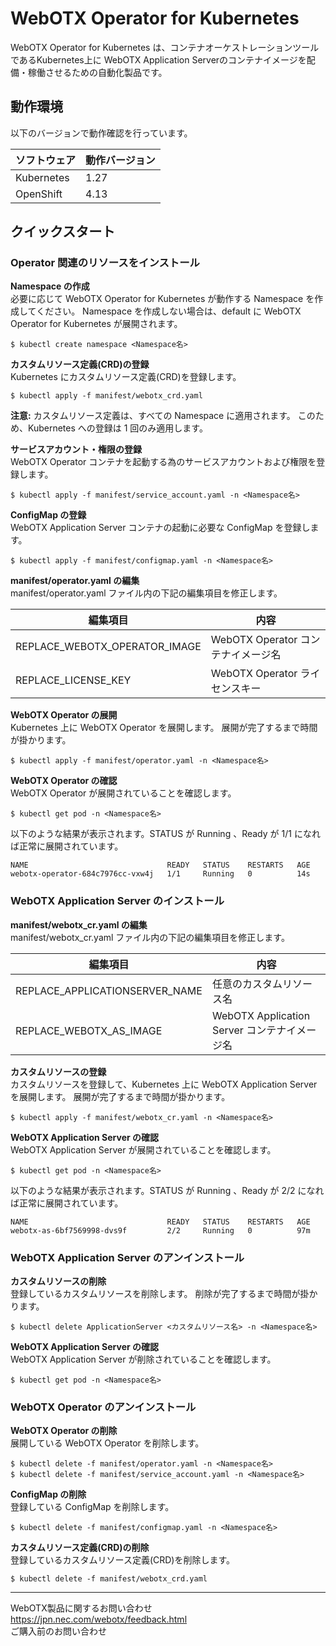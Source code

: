 # WebOTX Operator for Kubernetes

WebOTX Operator for Kubernetes は、コンテナオーケストレーションツールであるKubernetes上に WebOTX Application Serverのコンテナイメージを配備・稼働させるための自動化製品です。

## 動作環境

以下のバージョンで動作確認を行っています。

| ソフトウェア | 動作バージョン |
| ------------ | -------------- |
| Kubernetes   | 1.27           |
| OpenShift    | 4.13           |

## クイックスタート

### Operator 関連のリソースをインストール

**Namespace の作成**  
必要に応じて WebOTX Operator for Kubernetes が動作する Namespace を作成してください。
Namespace を作成しない場合は、default に WebOTX Operator for Kubernetes が展開されます。
```
$ kubectl create namespace <Namespace名>
```

**カスタムリソース定義(CRD)の登録**  
Kubernetes にカスタムリソース定義(CRD)を登録します。
```
$ kubectl apply -f manifest/webotx_crd.yaml
```

**注意:** カスタムリソース定義は、すべての Namespace に適用されます。
このため、Kubernetes への登録は 1 回のみ適用します。

**サービスアカウント・権限の登録**  
WebOTX Operator コンテナを起動する為のサービスアカウントおよび権限を登録します。  
```
$ kubectl apply -f manifest/service_account.yaml -n <Namespace名>
```

**ConfigMap の登録**  
WebOTX Application Server コンテナの起動に必要な ConfigMap を登録します。  
```
$ kubectl apply -f manifest/configmap.yaml -n <Namespace名>
```

**manifest/operator.yaml の編集**  
manifest/operator.yaml ファイル内の下記の編集項目を修正します。

|           編集項目            |                内容                |
| ----------------------------- | ---------------------------------- |
| REPLACE_WEBOTX_OPERATOR_IMAGE | WebOTX Operator コンテナイメージ名 |
| REPLACE_LICENSE_KEY           | WebOTX Operator ライセンスキー     |

**WebOTX Operator の展開**  
Kubernetes 上に WebOTX Operator を展開します。
展開が完了するまで時間が掛かります。
```
$ kubectl apply -f manifest/operator.yaml -n <Namespace名>
```

**WebOTX Operator の確認**  
WebOTX Operator が展開されていることを確認します。
```
$ kubectl get pod -n <Namespace名>
```

以下のような結果が表示されます。STATUS が Running 、Ready が 1/1 になれば正常に展開されています。
```
NAME                               READY   STATUS    RESTARTS   AGE
webotx-operator-684c7976cc-vxw4j   1/1     Running   0          14s
```

### WebOTX Application Server のインストール

**manifest/webotx_cr.yaml の編集**  
manifest/webotx_cr.yaml ファイル内の下記の編集項目を修正します。

|            編集項目            |                     内容                     |
| ------------------------------ | -------------------------------------------- |
| REPLACE_APPLICATIONSERVER_NAME | 任意のカスタムリソース名                     |
| REPLACE_WEBOTX_AS_IMAGE        | WebOTX Application Server コンテナイメージ名 |

**カスタムリソースの登録**  
カスタムリソースを登録して、Kubernetes 上に WebOTX Application Server を展開します。
展開が完了するまで時間が掛かります。
```
$ kubectl apply -f manifest/webotx_cr.yaml -n <Namespace名>
```

**WebOTX Application Server の確認**  
WebOTX Application Server が展開されていることを確認します。
```
$ kubectl get pod -n <Namespace名>
```

以下のような結果が表示されます。STATUS が Running 、Ready が 2/2 になれば正常に展開されています。
```
NAME                               READY   STATUS    RESTARTS   AGE
webotx-as-6bf7569998-dvs9f         2/2     Running   0          97m
```

### WebOTX Application Server のアンインストール

**カスタムリソースの削除**  
登録しているカスタムリソースを削除します。
削除が完了するまで時間が掛かります。
```
$ kubectl delete ApplicationServer <カスタムリソース名> -n <Namespace名>
```

**WebOTX Application Server の確認**  
WebOTX Application Server が削除されていることを確認します。
```
$ kubectl get pod -n <Namespace名>
```

### WebOTX Operator のアンインストール

**WebOTX Operator の削除**  
展開している WebOTX Operator を削除します。
```
$ kubectl delete -f manifest/operator.yaml -n <Namespace名>
$ kubectl delete -f manifest/service_account.yaml -n <Namespace名>
```

**ConfigMap の削除**  
登録している ConfigMap を削除します。
```
$ kubectl delete -f manifest/configmap.yaml -n <Namespace名>
```

**カスタムリソース定義(CRD)の削除**  
登録しているカスタムリソース定義(CRD)を削除します。
```
$ kubectl delete -f manifest/webotx_crd.yaml
```

---

WebOTX製品に関するお問い合わせ  
https://jpn.nec.com/webotx/feedback.html  
ご購入前のお問い合わせ
